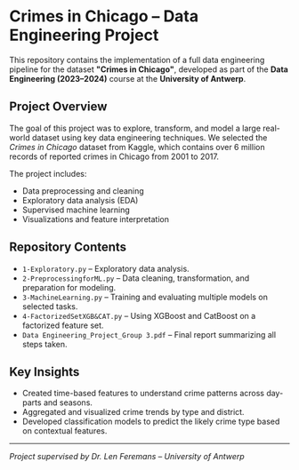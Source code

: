 # Crimes in Chicago – Data Engineering Project

This repository contains the implementation of a full data engineering pipeline for the dataset **"Crimes in Chicago"**, developed as part of the **Data Engineering (2023–2024)** course at the **University of Antwerp**.

## Project Overview

The goal of this project was to explore, transform, and model a large real-world dataset using key data engineering techniques. We selected the *Crimes in Chicago* dataset from Kaggle, which contains over 6 million records of reported crimes in Chicago from 2001 to 2017.

The project includes:
- Data preprocessing and cleaning
- Exploratory data analysis (EDA)
- Supervised machine learning
- Visualizations and feature interpretation

## Repository Contents

- `1-Exploratory.py` – Exploratory data analysis.
- `2-PreprocessingforML.py` – Data cleaning, transformation, and preparation for modeling.
- `3-MachineLearning.py` – Training and evaluating multiple models on selected tasks.
- `4-FactorizedSetXGB&CAT.py` – Using XGBoost and CatBoost on a factorized feature set.
- `Data Engineering_Project_Group 3.pdf` – Final report summarizing all steps taken.

## Key Insights

- Created time-based features to understand crime patterns across day-parts and seasons.
- Aggregated and visualized crime trends by type and district.
- Developed classification models to predict the likely crime type based on contextual features.

---

*Project supervised by Dr. Len Feremans – University of Antwerp*

